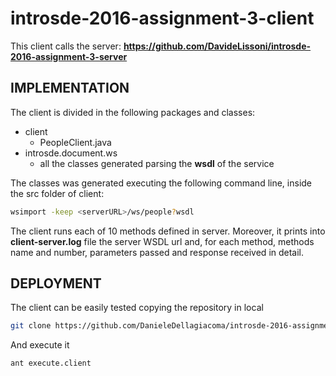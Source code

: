 # introsde-2016-assignment-3-client

This client calls the server: **https://github.com/DavideLissoni/introsde-2016-assignment-3-server**

## IMPLEMENTATION
The client is divided in the following packages and classes:

* client
  * PeopleClient.java
* introsde.document.ws
  * all the classes generated parsing the **wsdl** of the service
  
The classes was generated executing the following command line, inside the src folder of client:
```sh
wsimport -keep <serverURL>/ws/people?wsdl
```

The client runs each of 10 methods defined in server.
Moreover, it prints into **client-server.log** file the server WSDL url and, for each method, methods name and number, parameters passed and response received in detail.


## DEPLOYMENT

The client can be easily tested copying the repository in local
```sh
git clone https://github.com/DanieleDellagiacoma/introsde-2016-assignment-3-client
```

And execute it
```sh
ant execute.client
```
